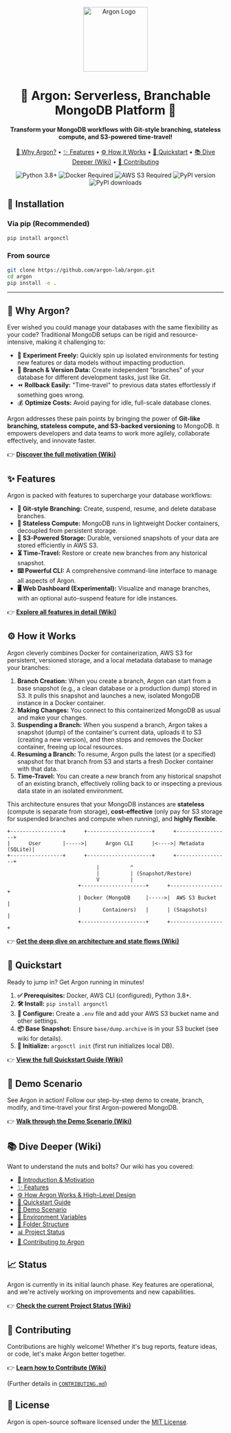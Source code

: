 <p align="center">
  <img src="dashboard/static/argon-logo.png" alt="Argon Logo" width="150"/>
</p>

<h1 align="center">🚀 Argon: Serverless, Branchable MongoDB Platform 🚀</h1>

<p align="center">
  <b>Transform your MongoDB workflows with Git-style branching, stateless compute, and S3-powered time-travel!</b>
  <br><br>
  <a href="docs/wiki/01_introduction.md">🤔 Why Argon?</a> •
  <a href="docs/wiki/02_features.md">✨ Features</a> •
  <a href="docs/wiki/05_how_it_works.md">⚙️ How it Works</a> •
  <a href="docs/wiki/03_quickstart_guide.md">🚀 Quickstart</a> •
  <a href="#📚-dive-deeper-wiki">📚 Dive Deeper (Wiki)</a> •
  <a href="docs/wiki/09_contributing.md">🤝 Contributing</a>
</p>

<p align="center">
  <img src="https://img.shields.io/badge/python-3.8+-blue.svg" alt="Python 3.8+"> 
  <img src="https://img.shields.io/badge/docker-required-blue.svg" alt="Docker Required"> 
  <img src="https://img.shields.io/badge/AWS%20S3-required-orange.svg" alt="AWS S3 Required">
  <img src="https://img.shields.io/pypi/v/argonctl.svg" alt="PyPI version">
  <img src="https://img.shields.io/pypi/dm/argonctl.svg" alt="PyPI downloads">
</p>

## 🚀 Installation

### Via pip (Recommended)

```bash
pip install argonctl
```

### From source

```bash
git clone https://github.com/argon-lab/argon.git
cd argon
pip install -e .
```

---

## 🤔 Why Argon?

Ever wished you could manage your databases with the same flexibility as your code? Traditional MongoDB setups can be rigid and resource-intensive, making it challenging to:

*   🧪 **Experiment Freely:** Quickly spin up isolated environments for testing new features or data models without impacting production.
*   🌳 **Branch & Version Data:** Create independent "branches" of your database for different development tasks, just like Git.
*   ⏪ **Rollback Easily:** "Time-travel" to previous data states effortlessly if something goes wrong.
*   💰 **Optimize Costs:** Avoid paying for idle, full-scale database clones.

Argon addresses these pain points by bringing the power of **Git-like branching, stateless compute, and S3-backed versioning** to MongoDB. It empowers developers and data teams to work more agilely, collaborate effectively, and innovate faster.

👉 **[Discover the full motivation (Wiki)](./docs/wiki/01_introduction.md)**

## ✨ Features

Argon is packed with features to supercharge your database workflows:

*   **🌿 Git-style Branching:** Create, suspend, resume, and delete database branches.
*   **💨 Stateless Compute:** MongoDB runs in lightweight Docker containers, decoupled from persistent storage.
*   **💾 S3-Powered Storage:** Durable, versioned snapshots of your data are stored efficiently in AWS S3.
*   **⏳ Time-Travel:** Restore or create new branches from any historical snapshot.
*   **⌨️ Powerful CLI:** A comprehensive command-line interface to manage all aspects of Argon.
*   **🖥️ Web Dashboard (Experimental):** Visualize and manage branches, with an optional auto-suspend feature for idle instances.

👉 **[Explore all features in detail (Wiki)](./docs/wiki/02_features.md)**

## ⚙️ How it Works

Argon cleverly combines Docker for containerization, AWS S3 for persistent, versioned storage, and a local metadata database to manage your branches:

1.  **Branch Creation:** When you create a branch, Argon can start from a base snapshot (e.g., a clean database or a production dump) stored in S3. It pulls this snapshot and launches a new, isolated MongoDB instance in a Docker container.
2.  **Making Changes:** You connect to this containerized MongoDB as usual and make your changes.
3.  **Suspending a Branch:** When you suspend a branch, Argon takes a snapshot (dump) of the container's current data, uploads it to S3 (creating a new version), and then stops and removes the Docker container, freeing up local resources.
4.  **Resuming a Branch:** To resume, Argon pulls the latest (or a specified) snapshot for that branch from S3 and starts a fresh Docker container with that data.
5.  **Time-Travel:** You can create a *new* branch from any historical snapshot of an existing branch, effectively rolling back to or inspecting a previous data state in an isolated environment.

This architecture ensures that your MongoDB instances are **stateless** (compute is separate from storage), **cost-effective** (only pay for S3 storage for suspended branches and compute when running), and **highly flexible**.

```text
+-----------------+      +---------------------+      +-----------------+
|      User       |----->|      Argon CLI      |<---->| Metadata (SQLite)|
+-----------------+      +---------------------+      +-----------------+
                             |          ^
                             |          | (Snapshot/Restore)
                             V          |
                       +---------------------+      +-----------------+
                       | Docker (MongoDB     |----->|  AWS S3 Bucket  |
                       |       Containers)   |      | (Snapshots)     |
                       +---------------------+      +-----------------+
```

👉 **[Get the deep dive on architecture and state flows (Wiki)](./docs/wiki/05_how_it_works.md)**

## 🚀 Quickstart

Ready to jump in? Get Argon running in minutes!

1.  **✅ Prerequisites:** Docker, AWS CLI (configured), Python 3.8+.
2.  **🛠️ Install:** `pip install argonctl`
3.  **🔑 Configure:** Create a `.env` file and add your AWS S3 bucket name and other settings.
4.  **📦 Base Snapshot:** Ensure `base/dump.archive` is in your S3 bucket (see wiki for details).
5.  **🏁 Initialize:** `argonctl init` (first run initializes local DB).

👉 **[View the full Quickstart Guide (Wiki)](./docs/wiki/03_quickstart_guide.md)**

## 🧪 Demo Scenario

See Argon in action! Follow our step-by-step demo to create, branch, modify, and time-travel your first Argon-powered MongoDB.

👉 **[Walk through the Demo Scenario (Wiki)](./docs/wiki/04_demo_scenario.md)**

## 📚 Dive Deeper (Wiki)

Want to understand the nuts and bolts? Our wiki has you covered:

*   [🤔 Introduction & Motivation](./docs/wiki/01_introduction.md)
*   [✨ Features](./docs/wiki/02_features.md)
*   [⚙️ How Argon Works & High-Level Design](./docs/wiki/05_how_it_works.md)
*   [🚀 Quickstart Guide](./docs/wiki/03_quickstart_guide.md)
*   [🧪 Demo Scenario](./docs/wiki/04_demo_scenario.md)
*   [🔑 Environment Variables](./docs/wiki/06_environment_variables.md)
*   [📁 Folder Structure](./docs/wiki/07_folder_structure.md)
*   [📊 Project Status](./docs/wiki/08_status.md)
*   [🤝 Contributing to Argon](./docs/wiki/09_contributing.md)

## 📈 Status

Argon is currently in its initial launch phase. Key features are operational, and we're actively working on improvements and new capabilities.

👉 **[Check the current Project Status (Wiki)](./docs/wiki/08_status.md)**

## 🤝 Contributing

Contributions are highly welcome! Whether it's bug reports, feature ideas, or code, let's make Argon better together.

👉 **[Learn how to Contribute (Wiki)](./docs/wiki/09_contributing.md)**

(Further details in [`CONTRIBUTING.md`](./CONTRIBUTING.md))

## 📜 License

Argon is open-source software licensed under the [MIT License](./LICENSE).
